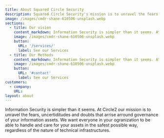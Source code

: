 ```yaml
---
title: About Squared Circle Security
description: Squared Circle Security's mission is to unravel the fears, uncertiditudes and doubts that arrise arround governance of your information assets.
image: /images/cmdr-shane-610506-unsplash.webp
sections:
  - title: Our vision
    content_markdown: Information Security is simpler than it seems. At Circle2 our mission is to unravel the fears, uncertiditudes and doubts that arrise arround governance of your information assets. We want everyone in your ogranization to be able to handle and care for your assets in the safest possible way, regardless of the nature of technical infrastructures.
    image: /images/cmdr-shane-610506-unsplash.webp
    button:
      URL: '/services/'
      label: See our Services
  - title: Our Methods
    content_markdown: Information Security is simpler than it seems. At Circle2 our mission is to unravel the fears, uncertiditudes and doubts that arrise arround governance of your information assets. We want everyone in your ogranization to be able to handle and care for your assets in the safest possible way, regardless of the nature of technical infrastructures.
    image: /images/cmdr-shane-610506-unsplash.webp
    button:
      URL: '#contact'
      label: See our Services
customers:
  - company:
    URL:
layout: about
---
```


Information Security is simpler than it seems. At Circle2 our mission is to unravel the fears, uncertiditudes and doubts that arrise arround governance of your information assets. We want everyone in your ogranization to be able to handle and care for your assets in the safest possible way, regardless of the nature of technical infrastructures.